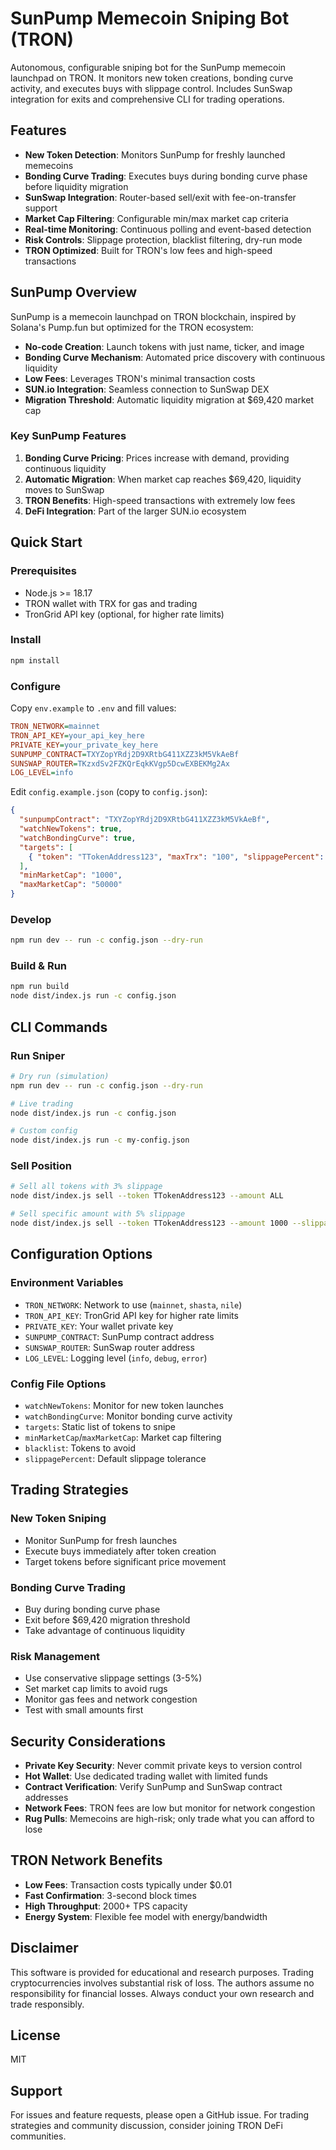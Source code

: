 # SunPump Memecoin Sniping Bot (TRON)

Autonomous, configurable sniping bot for the SunPump memecoin launchpad on TRON. It monitors new token creations, bonding curve activity, and executes buys with slippage control. Includes SunSwap integration for exits and comprehensive CLI for trading operations.

## Features
- **New Token Detection**: Monitors SunPump for freshly launched memecoins
- **Bonding Curve Trading**: Executes buys during bonding curve phase before liquidity migration
- **SunSwap Integration**: Router-based sell/exit with fee-on-transfer support
- **Market Cap Filtering**: Configurable min/max market cap criteria
- **Real-time Monitoring**: Continuous polling and event-based detection
- **Risk Controls**: Slippage protection, blacklist filtering, dry-run mode
- **TRON Optimized**: Built for TRON's low fees and high-speed transactions

## SunPump Overview
SunPump is a memecoin launchpad on TRON blockchain, inspired by Solana's Pump.fun but optimized for the TRON ecosystem:

- **No-code Creation**: Launch tokens with just name, ticker, and image
- **Bonding Curve Mechanism**: Automated price discovery with continuous liquidity
- **Low Fees**: Leverages TRON's minimal transaction costs
- **SUN.io Integration**: Seamless connection to SunSwap DEX
- **Migration Threshold**: Automatic liquidity migration at $69,420 market cap

### Key SunPump Features
1. **Bonding Curve Pricing**: Prices increase with demand, providing continuous liquidity
2. **Automatic Migration**: When market cap reaches $69,420, liquidity moves to SunSwap
3. **TRON Benefits**: High-speed transactions with extremely low fees
4. **DeFi Integration**: Part of the larger SUN.io ecosystem

## Quick Start

### Prerequisites
- Node.js >= 18.17
- TRON wallet with TRX for gas and trading
- TronGrid API key (optional, for higher rate limits)

### Install
```bash
npm install
```

### Configure
Copy `env.example` to `.env` and fill values:
```ini
TRON_NETWORK=mainnet
TRON_API_KEY=your_api_key_here
PRIVATE_KEY=your_private_key_here
SUNPUMP_CONTRACT=TXYZopYRdj2D9XRtbG411XZZ3kM5VkAeBf
SUNSWAP_ROUTER=TKzxdSv2FZKQrEqkKVgp5DcwEXBEKMg2Ax
LOG_LEVEL=info
```

Edit `config.example.json` (copy to `config.json`):
```json
{
  "sunpumpContract": "TXYZopYRdj2D9XRtbG411XZZ3kM5VkAeBf",
  "watchNewTokens": true,
  "watchBondingCurve": true,
  "targets": [
    { "token": "TTokenAddress123", "maxTrx": "100", "slippagePercent": 5 }
  ],
  "minMarketCap": "1000",
  "maxMarketCap": "50000"
}
```

### Develop
```bash
npm run dev -- run -c config.json --dry-run
```

### Build & Run
```bash
npm run build
node dist/index.js run -c config.json
```

## CLI Commands

### Run Sniper
```bash
# Dry run (simulation)
npm run dev -- run -c config.json --dry-run

# Live trading
node dist/index.js run -c config.json

# Custom config
node dist/index.js run -c my-config.json
```

### Sell Position
```bash
# Sell all tokens with 3% slippage
node dist/index.js sell --token TTokenAddress123 --amount ALL

# Sell specific amount with 5% slippage
node dist/index.js sell --token TTokenAddress123 --amount 1000 --slippage 5
```

## Configuration Options

### Environment Variables
- `TRON_NETWORK`: Network to use (`mainnet`, `shasta`, `nile`)
- `TRON_API_KEY`: TronGrid API key for higher rate limits
- `PRIVATE_KEY`: Your wallet private key
- `SUNPUMP_CONTRACT`: SunPump contract address
- `SUNSWAP_ROUTER`: SunSwap router address
- `LOG_LEVEL`: Logging level (`info`, `debug`, `error`)

### Config File Options
- `watchNewTokens`: Monitor for new token launches
- `watchBondingCurve`: Monitor bonding curve activity
- `targets`: Static list of tokens to snipe
- `minMarketCap`/`maxMarketCap`: Market cap filtering
- `blacklist`: Tokens to avoid
- `slippagePercent`: Default slippage tolerance

## Trading Strategies

### New Token Sniping
- Monitor SunPump for fresh launches
- Execute buys immediately after token creation
- Target tokens before significant price movement

### Bonding Curve Trading
- Buy during bonding curve phase
- Exit before $69,420 migration threshold
- Take advantage of continuous liquidity

### Risk Management
- Use conservative slippage settings (3-5%)
- Set market cap limits to avoid rugs
- Monitor gas fees and network congestion
- Test with small amounts first

## Security Considerations

- **Private Key Security**: Never commit private keys to version control
- **Hot Wallet**: Use dedicated trading wallet with limited funds
- **Contract Verification**: Verify SunPump and SunSwap contract addresses
- **Network Fees**: TRON fees are low but monitor for network congestion
- **Rug Pulls**: Memecoins are high-risk; only trade what you can afford to lose

## TRON Network Benefits

- **Low Fees**: Transaction costs typically under $0.01
- **Fast Confirmation**: 3-second block times
- **High Throughput**: 2000+ TPS capacity
- **Energy System**: Flexible fee model with energy/bandwidth

## Disclaimer

This software is provided for educational and research purposes. Trading cryptocurrencies involves substantial risk of loss. The authors assume no responsibility for financial losses. Always conduct your own research and trade responsibly.

## License

MIT

## Support

For issues and feature requests, please open a GitHub issue. For trading strategies and community discussion, consider joining TRON DeFi communities.